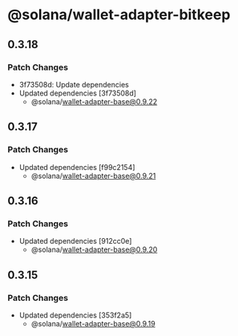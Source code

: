 # @solana/wallet-adapter-bitkeep

## 0.3.18

### Patch Changes

-   3f73508d: Update dependencies
-   Updated dependencies [3f73508d]
    -   @solana/wallet-adapter-base@0.9.22

## 0.3.17

### Patch Changes

-   Updated dependencies [f99c2154]
    -   @solana/wallet-adapter-base@0.9.21

## 0.3.16

### Patch Changes

-   Updated dependencies [912cc0e]
    -   @solana/wallet-adapter-base@0.9.20

## 0.3.15

### Patch Changes

-   Updated dependencies [353f2a5]
    -   @solana/wallet-adapter-base@0.9.19
